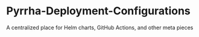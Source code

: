 # Pyrrha-Deployment-Configurations
A centralized place for Helm charts, GitHub Actions, and other meta pieces
